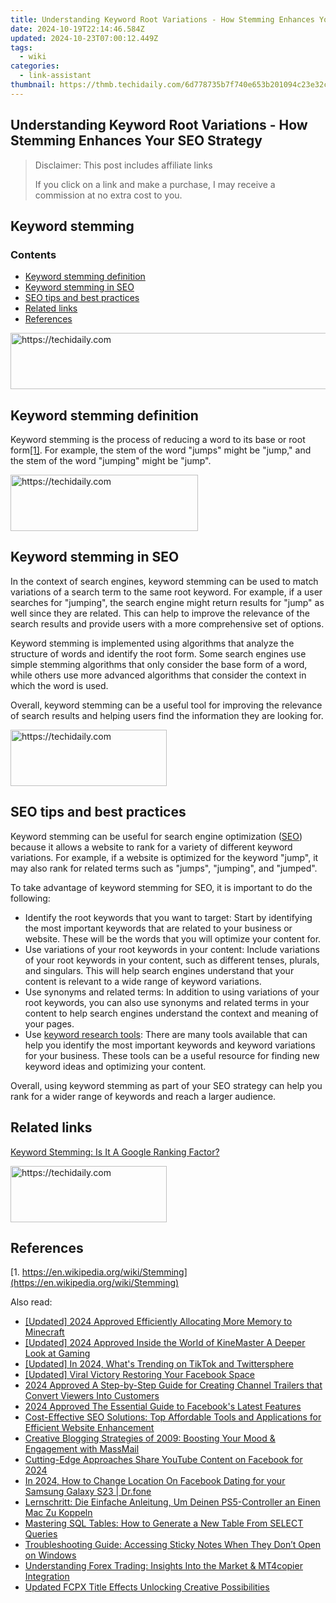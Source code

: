 ```yaml
---
title: Understanding Keyword Root Variations - How Stemming Enhances Your SEO Strategy
date: 2024-10-19T22:14:46.584Z
updated: 2024-10-23T07:00:12.449Z
tags:
  - wiki
categories:
  - link-assistant
thumbnail: https://thmb.techidaily.com/6d778735b7f740e653b201094c23e32c3c484996473954794884d8dfa87efa69.jpg
---
```


## Understanding Keyword Root Variations - How Stemming Enhances Your SEO Strategy

>  Disclaimer: This post includes affiliate links
>
>  If you click on a link and make a purchase, I may receive a commission at no extra cost to you.
>

## Keyword stemming

### Contents

* [Keyword stemming definition](https://tools.techidaily.com/link-assistant/products/)
* [Keyword stemming in SEO](https://tools.techidaily.com/link-assistant/products/)
* [SEO tips and best practices](https://tools.techidaily.com/link-assistant/products/)
* [Related links](https://tools.techidaily.com/link-assistant/products/)
* [References](https://tools.techidaily.com/link-assistant/products/)

<!-- affiliate ads begin -->
<a href="https://ephamedtechinc.pxf.io/c/5597632/2136613/26400" target="_top" id="2136613">
  <img src="//a.impactradius-go.com/display-ad/26400-2136613" border="0" alt="https://techidaily.com" width="728" height="90"/>
</a>
<img height="0" width="0" src="https://ephamedtechinc.pxf.io/i/5597632/2136613/26400" style="position:absolute;visibility:hidden;" border="0" />
<!-- affiliate ads end -->

## Keyword stemming definition

Keyword stemming is the process of reducing a word to its base or root form[\[1\]](https://tools.techidaily.com/link-assistant/products/). For example, the stem of the word "jumps" might be "jump," and the stem of the word "jumping" might be "jump".

<!-- affiliate ads begin -->
<a href="https://aligracehair.sjv.io/c/5597632/1934288/19272" target="_top" id="1934288">
  <img src="//a.impactradius-go.com/display-ad/19272-1934288" border="0" alt="https://techidaily.com" width="300" height="90"/>
</a>
<img height="0" width="0" src="https://aligracehair.sjv.io/i/5597632/1934288/19272" style="position:absolute;visibility:hidden;" border="0" />
<!-- affiliate ads end -->

## Keyword stemming in SEO

In the context of search engines, keyword stemming can be used to match variations of a search term to the same root keyword. For example, if a user searches for "jumping", the search engine might return results for "jump" as well since they are related. This can help to improve the relevance of the search results and provide users with a more comprehensive set of options.

Keyword stemming is implemented using algorithms that analyze the structure of words and identify the root form. Some search engines use simple stemming algorithms that only consider the base form of a word, while others use more advanced algorithms that consider the context in which the word is used.

Overall, keyword stemming can be a useful tool for improving the relevance of search results and helping users find the information they are looking for.

<!-- affiliate ads begin -->
<a href="https://aligracehair.sjv.io/c/5597632/2135354/19272" target="_top" id="2135354">
  <img src="//a.impactradius-go.com/display-ad/19272-2135354" border="0" alt="https://techidaily.com" width="250" height="90"/>
</a>
<img height="0" width="0" src="https://aligracehair.sjv.io/i/5597632/2135354/19272" style="position:absolute;visibility:hidden;" border="0" />
<!-- affiliate ads end -->

## SEO tips and best practices

Keyword stemming can be useful for search engine optimization ([SEO](https://tools.techidaily.com/link-assistant/products/)) because it allows a website to rank for a variety of different keyword variations. For example, if a website is optimized for the keyword "jump", it may also rank for related terms such as "jumps", "jumping", and "jumped".

To take advantage of keyword stemming for SEO, it is important to do the following:

* Identify the root keywords that you want to target: Start by identifying the most important keywords that are related to your business or website. These will be the words that you will optimize your content for.
* Use variations of your root keywords in your content: Include variations of your root keywords in your content, such as different tenses, plurals, and singulars. This will help search engines understand that your content is relevant to a wide range of keyword variations.
* Use synonyms and related terms: In addition to using variations of your root keywords, you can also use synonyms and related terms in your content to help search engines understand the context and meaning of your pages.
* Use [keyword research tools](https://tools.techidaily.com/link-assistant/products/): There are many tools available that can help you identify the most important keywords and keyword variations for your business. These tools can be a useful resource for finding new keyword ideas and optimizing your content.

Overall, using keyword stemming as part of your SEO strategy can help you rank for a wider range of keywords and reach a larger audience.

## Related links

[Keyword Stemming: Is It A Google Ranking Factor?](https://www.searchenginejournal.com/ranking-factors/keyword-stemming/)

<!-- affiliate ads begin -->
<a href="https://aligracehair.sjv.io/c/5597632/2135368/19272" target="_top" id="2135368">
  <img src="//a.impactradius-go.com/display-ad/19272-2135368" border="0" alt="https://techidaily.com" width="250" height="90"/>
</a>
<img height="0" width="0" src="https://aligracehair.sjv.io/i/5597632/2135368/19272" style="position:absolute;visibility:hidden;" border="0" />
<!-- affiliate ads end -->

## References

[1. https://en.wikipedia.org/wiki/Stemming](https://en.wikipedia.org/wiki/Stemming)

<ins class="adsbygoogle"
     style="display:block"
     data-ad-format="autorelaxed"
     data-ad-client="ca-pub-7571918770474297"
     data-ad-slot="1223367746"></ins>

<ins class="adsbygoogle"
     style="display:block"
     data-ad-client="ca-pub-7571918770474297"
     data-ad-slot="8358498916"
     data-ad-format="auto"
     data-full-width-responsive="true"></ins>

<span class="atpl-alsoreadstyle">Also read:</span>
<div><ul>
<li><a href="https://remote-screen-capture.techidaily.com/updated-2024-approved-efficiently-allocating-more-memory-to-minecraft/"><u>[Updated] 2024 Approved Efficiently Allocating More Memory to Minecraft</u></a></li>
<li><a href="https://fox-info.techidaily.com/updated-2024-approved-inside-the-world-of-kinemaster-a-deeper-look-at-gaming/"><u>[Updated] 2024 Approved Inside the World of KineMaster A Deeper Look at Gaming</u></a></li>
<li><a href="https://twitter-videos.techidaily.com/updated-in-2024-whats-trending-on-tiktok-and-twittersphere/"><u>[Updated] In 2024, What's Trending on TikTok and Twittersphere</u></a></li>
<li><a href="https://facebook-clips.techidaily.com/updated-viral-victory-restoring-your-facebook-space/"><u>[Updated] Viral Victory Restoring Your Facebook Space</u></a></li>
<li><a href="https://youtube-videos.techidaily.com/2024-approved-a-step-by-step-guide-for-creating-channel-trailers-that-convert-viewers-into-customers/"><u>2024 Approved A Step-by-Step Guide for Creating Channel Trailers that Convert Viewers Into Customers</u></a></li>
<li><a href="https://facebook-videos.techidaily.com/2024-approved-the-essential-guide-to-facebooks-latest-features/"><u>2024 Approved The Essential Guide to Facebook's Latest Features</u></a></li>
<li><a href="https://win-top.techidaily.com/cost-effective-seo-solutions-top-affordable-tools-and-applications-for-efficient-website-enhancement/"><u>Cost-Effective SEO Solutions: Top Affordable Tools and Applications for Efficient Website Enhancement</u></a></li>
<li><a href="https://win-top.techidaily.com/creative-blogging-strategies-of-2009-boosting-your-mood-and-engagement-with-massmail/"><u>Creative Blogging Strategies of 2009: Boosting Your Mood & Engagement with MassMail</u></a></li>
<li><a href="https://facebook-video-recording.techidaily.com/cutting-edge-approaches-share-youtube-content-on-facebook-for-2024/"><u>Cutting-Edge Approaches Share YouTube Content on Facebook for 2024</u></a></li>
<li><a href="https://location-social.techidaily.com/in-2024-how-to-change-location-on-facebook-dating-for-your-samsung-galaxy-s23-drfone-by-drfone-virtual-android/"><u>In 2024, How to Change Location On Facebook Dating for your Samsung Galaxy S23 | Dr.fone</u></a></li>
<li><a href="https://win-top.techidaily.com/lernschritt-die-einfache-anleitung-um-deinen-ps5-controller-an-einen-mac-zu-koppeln/"><u>Lernschritt: Die Einfache Anleitung, Um Deinen PS5-Controller an Einen Mac Zu Koppeln</u></a></li>
<li><a href="https://win-top.techidaily.com/mastering-sql-tables-how-to-generate-a-new-table-from-select-queries/"><u>Mastering SQL Tables: How to Generate a New Table From SELECT Queries</u></a></li>
<li><a href="https://win-top.techidaily.com/troubleshooting-guide-accessing-sticky-notes-when-they-dont-open-on-windows/"><u>Troubleshooting Guide: Accessing Sticky Notes When They Don’t Open on Windows</u></a></li>
<li><a href="https://win-top.techidaily.com/understanding-forex-trading-insights-into-the-market-and-mt4copier-integration/"><u>Understanding Forex Trading: Insights Into the Market & MT4copier Integration</u></a></li>
<li><a href="https://ai-vdieo-software.techidaily.com/updated-fcpx-title-effects-unlocking-creative-possibilities/"><u>Updated FCPX Title Effects Unlocking Creative Possibilities</u></a></li>
</ul></div>


